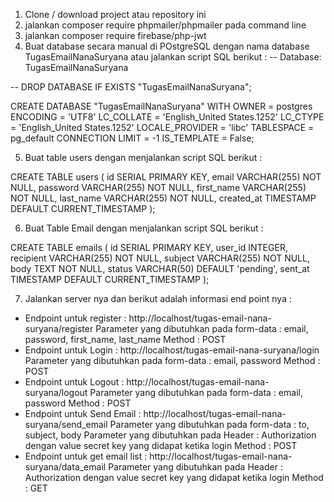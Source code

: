 1. Clone / download project atau repository ini
2. jalankan composer require phpmailer/phpmailer pada command line
3. jalankan composer require firebase/php-jwt
4. Buat database secara manual di POstgreSQL dengan nama database TugasEmailNanaSuryana atau jalankan script SQL berikut : 
-- Database: TugasEmailNanaSuryana

-- DROP DATABASE IF EXISTS "TugasEmailNanaSuryana";

CREATE DATABASE "TugasEmailNanaSuryana"
    WITH
    OWNER = postgres
    ENCODING = 'UTF8'
    LC_COLLATE = 'English_United States.1252'
    LC_CTYPE = 'English_United States.1252'
    LOCALE_PROVIDER = 'libc'
    TABLESPACE = pg_default
    CONNECTION LIMIT = -1
    IS_TEMPLATE = False;

5. Buat table users dengan menjalankan script SQL berikut : 

CREATE TABLE users (
    id SERIAL PRIMARY KEY,
    email VARCHAR(255) NOT NULL,
    password VARCHAR(255) NOT NULL,
    first_name VARCHAR(255) NOT NULL,
    last_name VARCHAR(255) NOT NULL,
    created_at TIMESTAMP DEFAULT CURRENT_TIMESTAMP
);

6. Buat Table Email dengan menjalankan script SQL berikut : 

CREATE TABLE emails (
    id SERIAL PRIMARY KEY,
	user_id INTEGER,
    recipient VARCHAR(255) NOT NULL,
    subject VARCHAR(255) NOT NULL,
    body TEXT NOT NULL,
	status VARCHAR(50) DEFAULT 'pending',
    sent_at TIMESTAMP DEFAULT CURRENT_TIMESTAMP
);

7. Jalankan server nya dan berikut adalah informasi end point nya : 

- Endpoint untuk register : http://localhost/tugas-email-nana-suryana/register
  Parameter yang dibutuhkan pada form-data : email, password, first_name, last_name
  Method : POST
- Endpoint untuk Login : http://localhost/tugas-email-nana-suryana/login
  Parameter yang dibutuhkan pada form-data : email, password
  Method : POST
- Endpoint untuk Logout : http://localhost/tugas-email-nana-suryana/logout
  Parameter yang dibutuhkan pada form-data : email, password
  Method : POST
- Endpoint untuk Send Email : http://localhost/tugas-email-nana-suryana/send_email
  Parameter yang dibutuhkan pada form-data : to, subject, body
  Parameter yang dibutuhkan pada Header : Authorization dengan value secret key yang didapat ketika login
  Method : POST
- Endpoint untuk get email list : http://localhost/tugas-email-nana-suryana/data_email
  Parameter yang dibutuhkan pada Header : Authorization dengan value secret key yang didapat ketika login
  Method : GET
